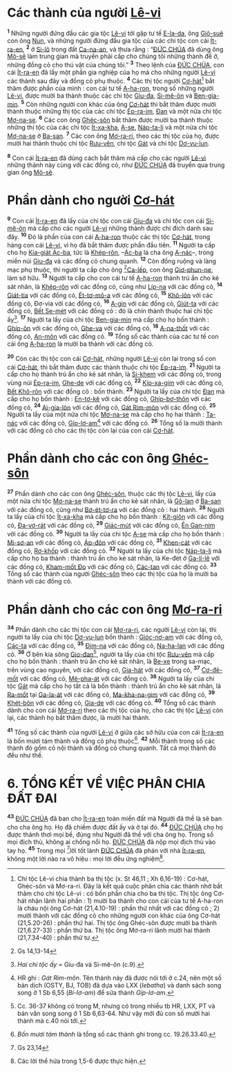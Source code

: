 # Các thành của người [Lê-vi]()
<sup><b>1</b></sup> Những người đứng đầu các gia tộc [Lê-vi]() tới gặp tư tế [E-la-da](), ông [Giô-suê]() con ông [Nun](), và những người đứng đầu gia tộc của các chi tộc con cái [Ít-ra-en](), <sup><b>2</b></sup> ở [Si-lô]() trong đất [Ca-na-an](), và thưa rằng : “[ĐỨC CHÚA]() đã dùng ông [Mô-sê]() làm trung gian mà truyền phải cấp cho chúng tôi những thành để ở, những đồng cỏ cho thú vật của chúng tôi.” <sup><b>3</b></sup> Theo lệnh của [ĐỨC CHÚA](), con cái [Ít-ra-en]() đã lấy một phần gia nghiệp của họ mà cho những người [Lê-vi]() các thành sau đây và đồng cỏ phụ thuộc. <sup><b>4</b></sup> Các thị tộc người [Cơ-hát]()[^1-7558974f-84d9-4995-8477-bcbf843ce33b] bắt thăm được phần của mình : con cái tư tế [A-ha-ron](), trong số những người [Lê-vi](), được mười ba thành thuộc các chi tộc [Giu-đa](), [Si-mê-ôn]() và [Ben-gia-min](). <sup><b>5</b></sup> Còn những người con khác của ông [Cơ-hát]() thì bắt thăm được mười thành thuộc những thị tộc của các chi tộc [Ép-ra-im](), [Đan]() và một nửa chi tộc [Mơ-na-se](). <sup><b>6</b></sup> Các con ông [Ghéc-sôn]() bắt thăm được mười ba thành thuộc những thị tộc của các chi tộc [Ít-xa-kha](), [A-se](), [Náp-ta-li]() và một nửa chi tộc [Mơ-na-se]() ở [Ba-san](). <sup><b>7</b></sup> Các con ông [Mơ-ra-ri](), theo các thị tộc của họ, được mười hai thành thuộc chi tộc [Rưu-vên](), chi tộc [Gát]() và chi tộc [Dơ-vu-lun]().

<sup><b>8</b></sup> Con cái [Ít-ra-en]() đã dùng cách bắt thăm mà cấp cho các người [Lê-vi]() những thành này cùng với các đồng cỏ, như [ĐỨC CHÚA]() đã truyền qua trung gian ông [Mô-sê]().


# Phần dành cho người [Cơ-hát]()
<sup><b>9</b></sup> Con cái [Ít-ra-en]() đã lấy của chi tộc con cái [Giu-đa]() và chi tộc con cái [Si-mê-ôn]() mà cấp cho các người [Lê-vi]() những thành được chỉ đích danh sau đây. <sup><b>10</b></sup> Đó là phần của con cái [A-ha-ron]() thuộc các thị tộc [Cơ-hát](), trong hàng con cái [Lê-vi](), vì họ đã bắt thăm được phần đầu tiên. <sup><b>11</b></sup> Người ta cấp cho họ [Kia-giát Ác-ba](), tức là [Khép-rôn](), –[Ác-ba]() là cha ông [A-nác]()–, trong miền núi [Giu-đa]() và các đồng cỏ chung quanh. <sup><b>12</b></sup> Còn đồng ruộng và làng mạc phụ thuộc, thì người ta cấp cho ông [^1@-7558974f-84d9-4995-8477-bcbf843ce33b][Ca-lếp](), con ông [Giơ-phun-ne](), làm sở hữu. <sup><b>13</b></sup> Người ta cấp cho con cái tư tế [A-ha-ron]() thành trú ẩn cho kẻ sát nhân, là [Khép-rôn]() với các đồng cỏ, cũng như [Líp-na]() với các đồng cỏ, <sup><b>14</b></sup> [Giát-tia]() với các đồng cỏ, [Ét-tơ-mô-a]() với các đồng cỏ, <sup><b>15</b></sup> [Khô-lôn]() với các đồng cỏ, Đơ-via với các đồng cỏ, <sup><b>16</b></sup> [A-gin]() với các đồng cỏ, [Giút-ta]() với các đồng cỏ, [Bết Se-mét]() với các đồng cỏ : đó là chín thành thuộc hai chi tộc ấy[^2-7558974f-84d9-4995-8477-bcbf843ce33b]. <sup><b>17</b></sup> Người ta lấy của chi tộc [Ben-gia-min]() mà cấp cho họ bốn thành : [Ghíp-ôn]() với các đồng cỏ, [Ghe-va]() với các đồng cỏ, <sup><b>18</b></sup> [A-na-thốt]() với các đồng cỏ, [An-môn]() với các đồng cỏ. <sup><b>19</b></sup> Tổng số các thành của các tư tế con cái ông [A-ha-ron]() là mười ba thành với các đồng cỏ.

<sup><b>20</b></sup> Còn các thị tộc con cái [Cơ-hát](), những người [Lê-vi]() còn lại trong số con cái [Cơ-hát](), thì bắt thăm được các thành thuộc chi tộc [Ép-ra-im](). <sup><b>21</b></sup> Người ta cấp cho họ thành trú ẩn cho kẻ sát nhân, là [Si-khem]() với các đồng cỏ, trong vùng núi [Ép-ra-im](), [Ghe-de]() với các đồng cỏ, <sup><b>22</b></sup> [Kíp-xa-gim]() với các đồng cỏ, [Bết Khô-rôn]() với các đồng cỏ : bốn thành. <sup><b>23</b></sup> Người ta lấy của chi tộc [Đan]() mà cấp cho họ bốn thành : [En-tơ-kê]() với các đồng cỏ, [Ghíp-bơ-thôn]() với các đồng cỏ, <sup><b>24</b></sup> [Ai-gia-lôn]() với các đồng cỏ, [Gát Rim-môn]() với các đồng cỏ. <sup><b>25</b></sup> Người ta lấy của một nửa chi tộc [Mơ-na-se]() mà cấp cho họ hai thành : [Ta-nác]() với các đồng cỏ, [Gíp-lơ-am]()[^3-7558974f-84d9-4995-8477-bcbf843ce33b] với các đồng cỏ. <sup><b>26</b></sup> Tổng số là mười thành với các đồng cỏ cho các thị tộc còn lại của con cái [Cơ-hát]().


# Phần dành cho các con ông [Ghéc-sôn]()
<sup><b>27</b></sup> Phần dành cho các con ông [Ghéc-sôn](), thuộc các thị tộc [Lê-vi](), lấy của một nửa chi tộc [Mơ-na-se]() thành trú ẩn cho kẻ sát nhân, là [Gô-lan]() ở [Ba-san]() với các đồng cỏ, cũng như [Bơ-ét-tơ-ra]() với các đồng cỏ : hai thành. <sup><b>28</b></sup> Người ta lấy của chi tộc [Ít-xa-kha]() mà cấp cho họ bốn thành : [Kít-giôn]() với các đồng cỏ, [Đa-vơ-rát]() với các đồng cỏ, <sup><b>29</b></sup> [Giác-mút]() với các đồng cỏ, [Ên Gan-nim]() với các đồng cỏ. <sup><b>30</b></sup> Người ta lấy của chi tộc [A-se]() mà cấp cho họ bốn thành : [Mi-sơ-an]() với các đồng cỏ, [Áp-đôn]() với các đồng cỏ, <sup><b>31</b></sup> [Khen-cát]() với các đồng cỏ, [Rơ-khốp]() với các đồng cỏ. <sup><b>32</b></sup> Người ta lấy của chi tộc [Náp-ta-li]() mà cấp cho họ ba thành : thành trú ẩn cho kẻ sát nhân, là Ke-đét ở [Ga-li-lê]() với các đồng cỏ, [Kham-mốt Đo]() với các đồng cỏ, [Các-tan]() với các đồng cỏ. <sup><b>33</b></sup> Tổng số các thành của người [Ghéc-sôn]() theo các thị tộc của họ là mười ba thành với các đồng cỏ.


# Phần dành cho các con ông [Mơ-ra-ri]()
<sup><b>34</b></sup> Phần dành cho các thị tộc con cái [Mơ-ra-ri](), các người [Lê-vi]() còn lại, thì người ta lấy của chi tộc [Dơ-vu-lun]() bốn thành : [Gióc-nơ-am]() với các đồng cỏ, [Các-ta]() với các đồng cỏ, <sup><b>35</b></sup> [Đim-na]() với các đồng cỏ, [Na-ha-lan]() với các đồng cỏ. <sup><b>36</b></sup> Ở bên kia sông [Gio-đan]()[^4-7558974f-84d9-4995-8477-bcbf843ce33b], người ta lấy của chi tộc [Rưu-vên]() mà cấp cho họ bốn thành : thành trú ẩn cho kẻ sát nhân, là [Be-xe]() trong sa-mạc, trên vùng cao nguyên, với các đồng cỏ, [Gia-hát]() với các đồng cỏ, <sup><b>37</b></sup> [Cơ-đê-mốt]() với các đồng cỏ, [Mê-pha-át]() với các đồng cỏ. <sup><b>38</b></sup> Người ta lấy của chi tộc [Gát]() mà cấp cho họ tất cả là bốn thành : thành trú ẩn cho kẻ sát nhân, là [Ra-mốt]() tại [Ga-la-át]() với các đồng cỏ, [Ma-kha-na-gim]() với các đồng cỏ, <sup><b>39</b></sup> [Khét-bôn]() với các đồng cỏ, [Gia-de]() với các đồng cỏ. <sup><b>40</b></sup> Tổng số các thành dành cho con cái [Mơ-ra-ri]() theo các thị tộc của họ, cho các thị tộc [Lê-vi]() còn lại, các thành họ bắt thăm được, là mười hai thành.

<sup><b>41</b></sup> Tổng số các thành của người [Lê-vi]() ở giữa các sở hữu của con cái [Ít-ra-en]() là bốn mươi tám thành và đồng cỏ phụ thuộc[^5-7558974f-84d9-4995-8477-bcbf843ce33b]. <sup><b>42</b></sup> Mỗi thành trong số các thành đó gồm có nội thành và đồng cỏ chung quanh. Tất cả mọi thành đó đều như thế.


# 6. TỔNG KẾT VỀ VIỆC PHÂN CHIA ĐẤT ĐAI
<sup><b>43</b></sup> [ĐỨC CHÚA]() đã ban cho [Ít-ra-en]() toàn miền đất mà Người đã thề là sẽ ban cho cha ông họ. Họ đã chiếm được đất ấy và ở tại đó. <sup><b>44</b></sup> [ĐỨC CHÚA]() cho họ được thảnh thơi mọi bề, đúng như Người đã thề với cha ông họ. Trong số mọi địch thù, không ai chống nổi họ. [ĐỨC CHÚA]() đã nộp mọi địch thù vào tay họ. <sup><b>45</b></sup> Trong mọi [^2@-7558974f-84d9-4995-8477-bcbf843ce33b]lời tốt lành [ĐỨC CHÚA]() đã phán với nhà [Ít-ra-en](), không một lời nào ra vô hiệu : mọi lời đều ứng nghiệm[^6-7558974f-84d9-4995-8477-bcbf843ce33b].

[^1-7558974f-84d9-4995-8477-bcbf843ce33b]: Chi tộc Lê-vi chia thành ba thị tộc (x. St 46,11 ; Xh 6,16-19) : Cơ-hát, Ghéc-sôn và Mơ-ra-ri. Đây là kết quả cuộc phân chia các thành nhờ bắt thăm cho chi tộc Lê-vi : có bốn phần chia cho ba thị tộc. Thị tộc ông Cơ-hát nhận lãnh hai phần : 1) mười ba thành cho con cái của tư tế A-ha-ron là cháu nội ông Cơ-hát (21,4.10-19) : phần thứ nhất với các đồng cỏ ; 2) mười thành với các đồng cỏ cho những người con khác của ông Cơ-hát (21,5.20-26) : phần thứ hai. Thị tộc ông Ghéc-sôn được mười ba thành (21,6.27-33) : phần thứ ba. Thị tộc ông Mơ-ra-ri lãnh mười hai thành (21,7.34-40) : phần thứ tư.
[^2-7558974f-84d9-4995-8477-bcbf843ce33b]: *Hai chi tộc ấy* = Giu-đa và Si-mê-ôn (c.9).
[^3-7558974f-84d9-4995-8477-bcbf843ce33b]: HR ghi : *Gát Rim-môn*. Tên thành này đã được nói tới ở c.24, nên một số bản dịch (OSTY, BJ, TOB) đã dựa vào LXX (*Iebatha*) và danh sách song song ở 1 Sb 6,55 (*Bi-lơ-am*) để sửa thành *Gíp-lơ-am*.
[^4-7558974f-84d9-4995-8477-bcbf843ce33b]: Cc. 36-37 không có trong M, nhưng có trong nhiều tb HR, LXX, PT và bản văn song song ở 1 Sb 6,63-64. Như vậy mới đủ con số mười hai thành mà c.40 nói tới.
[^5-7558974f-84d9-4995-8477-bcbf843ce33b]: *Bốn mươi tám thành* là tổng số các thành ghi trong cc. 19.26.33.40.
[^6-7558974f-84d9-4995-8477-bcbf843ce33b]: Các lời thề hứa trong 1,5-6 được thực hiện.
[^1@-7558974f-84d9-4995-8477-bcbf843ce33b]: Gs 14,13-14
[^2@-7558974f-84d9-4995-8477-bcbf843ce33b]: Gs 23,14